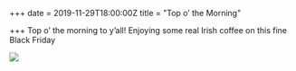 +++
date = 2019-11-29T18:00:00Z
title = "Top o’ the Morning"

+++
Top o’ the morning to y’all! Enjoying some real Irish coffee on this fine Black Friday 

![](https://res.cloudinary.com/tobyblog/image/upload/v1575051809/img/63A45B7A-5D78-4821-A168-2E657177CFB8_iz7oqf.jpg)